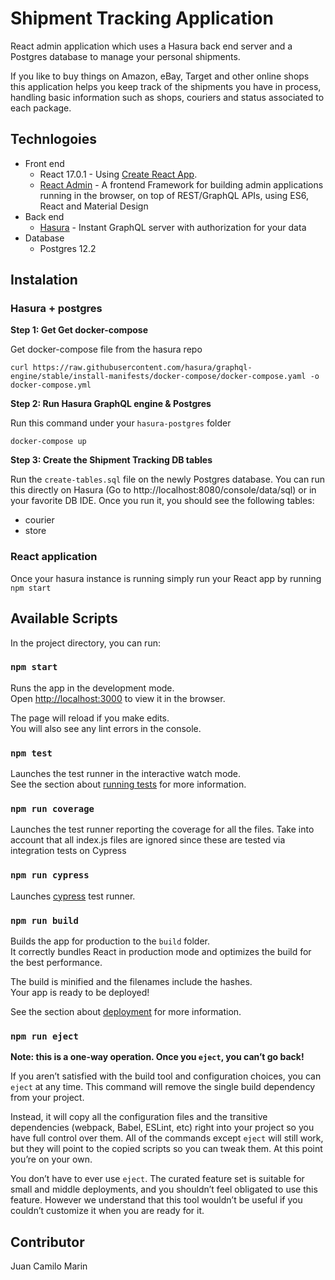# Shipment Tracking Application

React admin application which uses a Hasura back end server and a Postgres database to manage your personal shipments.

If you like to buy things on Amazon, eBay, Target and other online shops this application helps you keep track of the shipments you have in process, handling basic information such as shops, couriers and status associated to each package. 

## Technlogoies

* Front end
    * React 17.0.1 - Using [Create React App](https://github.com/facebook/create-react-app).
    * [React Admin](https://marmelab.com/react-admin/) - A frontend Framework for building admin applications running in the browser, on top of REST/GraphQL APIs, using ES6, React and Material Design
* Back end
    * [Hasura](https://hasura.io/) - Instant GraphQL server with authorization for your data
* Database
    * Postgres 12.2

## Instalation

### Hasura + postgres

<b>Step 1: Get Get docker-compose</b>

Get docker-compose file from the hasura repo

`curl https://raw.githubusercontent.com/hasura/graphql-engine/stable/install-manifests/docker-compose/docker-compose.yaml -o docker-compose.yml`

<b>Step 2: Run Hasura GraphQL engine & Postgres</b>

Run this command under your `hasura-postgres` folder

`docker-compose up`

<b>Step 3: Create the Shipment Tracking DB tables</b>

Run the `create-tables.sql` file on the newly Postgres database. You can run this directly on Hasura (Go to http://localhost:8080/console/data/sql) or in your favorite DB IDE.
 Once you run it, you should see the following tables:
 * courier
 * store

### React application
Once your hasura instance is running simply run your React app by running `npm start`

## Available Scripts

In the project directory, you can run:

### `npm start`

Runs the app in the development mode.\
Open [http://localhost:3000](http://localhost:3000) to view it in the browser.

The page will reload if you make edits.\
You will also see any lint errors in the console.

### `npm test`

Launches the test runner in the interactive watch mode.\
See the section about [running tests](https://facebook.github.io/create-react-app/docs/running-tests) for more information.

### `npm run coverage`

Launches the test runner reporting the coverage for all the files. Take into account that all index.js files are ignored since these are tested via integration tests on Cypress

### `npm run cypress`

Launches [cypress](https://www.cypress.io/) test runner.

### `npm run build`

Builds the app for production to the `build` folder.\
It correctly bundles React in production mode and optimizes the build for the best performance.

The build is minified and the filenames include the hashes.\
Your app is ready to be deployed!

See the section about [deployment](https://facebook.github.io/create-react-app/docs/deployment) for more information.

### `npm run eject`

**Note: this is a one-way operation. Once you `eject`, you can’t go back!**

If you aren’t satisfied with the build tool and configuration choices, you can `eject` at any time. This command will remove the single build dependency from your project.

Instead, it will copy all the configuration files and the transitive dependencies (webpack, Babel, ESLint, etc) right into your project so you have full control over them. All of the commands except `eject` will still work, but they will point to the copied scripts so you can tweak them. At this point you’re on your own.

You don’t have to ever use `eject`. The curated feature set is suitable for small and middle deployments, and you shouldn’t feel obligated to use this feature. However we understand that this tool wouldn’t be useful if you couldn’t customize it when you are ready for it.

## Contributor

Juan Camilo Marin